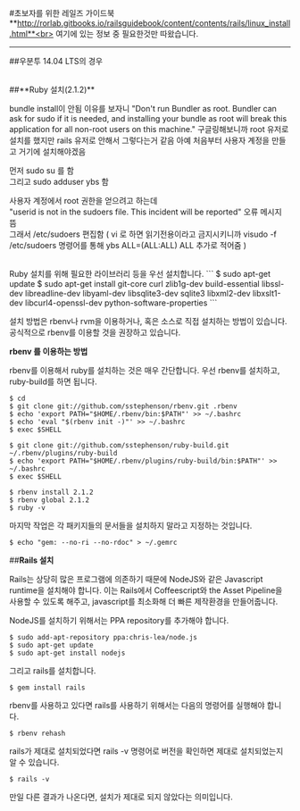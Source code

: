 #초보자를 위한 레일즈 가이드북 
**http://rorlab.gitbooks.io/railsguidebook/content/contents/rails/linux_install.html**<br>
여기에 있는 정보 중 필요한것만 따왔습니다. 



---

##우분투 14.04 LTS의 경우 


<br>
##**Ruby 설치(2.1.2)**

bundle install이 안됨 이유를 보자니 
"Don't run Bundler as root. Bundler can ask for sudo if it is needed, and installing your bundle as root will break this application for all non-root users on this machine."
구글링해보니까 root 유저로 설치를 했지만 rails 유저로 안해서 그렇다는거 같음 
아예 처음부터 사용자 계정을 만들고 거기에 설치해야겠음

먼저 sudo su 를 함 <br>
그리고 sudo adduser ybs 함 <br>

사용자 계정에서 root 권한을 얻으려고 하는데 <br>
"userid is not in the sudoers file. This incident will be reported" 오류 메시지 뜸 <br>
그래서 /etc/sudoers 편집함 ( vi 로 하면 읽기전용이라고 금지시키니까 visudo -f /etc/sudoers 명령어를 통해 ybs ALL=(ALL:ALL) ALL 추가로 적어줌 )<br>


<br>
Ruby 설치를 위해 필요한 라이브러리 등을 우선 설치합니다. 
```
$ sudo apt-get update
$ sudo apt-get install git-core curl zlib1g-dev build-essential libssl-dev libreadline-dev libyaml-dev libsqlite3-dev sqlite3 libxml2-dev libxslt1-dev libcurl4-openssl-dev python-software-properties 
```

설치 방법은 rbenv나 rvm을 이용하거나, 혹은 소스로 직접 설치하는 방법이 있습니다. 공식적으로 rbenv를 이용할 것을 권장하고 있습니다.<br>

**rbenv 를 이용하는 방법**

rbenv를 이용해서 ruby를 설치하는 것은 매우 간단합니다. 우선 rbenv를 설치하고, ruby-build를 하면 됩니다.

```
$ cd
$ git clone git://github.com/sstephenson/rbenv.git .rbenv
$ echo 'export PATH="$HOME/.rbenv/bin:$PATH"' >> ~/.bashrc
$ echo 'eval "$(rbenv init -)"' >> ~/.bashrc
$ exec $SHELL

$ git clone git://github.com/sstephenson/ruby-build.git ~/.rbenv/plugins/ruby-build
$ echo 'export PATH="$HOME/.rbenv/plugins/ruby-build/bin:$PATH"' >> ~/.bashrc
$ exec $SHELL

$ rbenv install 2.1.2
$ rbenv global 2.1.2
$ ruby -v
```

마지막 작업은 각 패키지들의 문서들을 설치하지 말라고 지정하는 것입니다.<br>

```
$ echo "gem: --no-ri --no-rdoc" > ~/.gemrc
```

##**Rails 설치**

Rails는 상당히 많은 프로그램에 의존하기 때문에 NodeJS와 같은 Javascript runtime을 설치해야 합니다. 이는 Rails에서 Coffeescript와 the Asset Pipeline을 사용할 수 있도록 해주고, javascript를 최소화해 더 빠른 제작환경을 만들어줍니다.

NodeJS를 설치하기 위해서는 PPA repository를 추가해야 합니다.

```
$ sudo add-apt-repository ppa:chris-lea/node.js
$ sudo apt-get update
$ sudo apt-get install nodejs
```

그리고 rails를 설치합니다.

```
$ gem install rails
```

rbenv를 사용하고 있다면 rails를 사용하기 위해서는 다음의 명령어를 실행해야 합니다.

```
$ rbenv rehash
```

rails가 제대로 설치되었다면 rails -v 명령어로 버전을 확인하면 제대로 설치되었는지 알 수 있습니다.

```
$ rails -v
```

만일 다른 결과가 나온다면, 설치가 제대로 되지 않았다는 의미입니다.